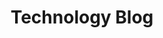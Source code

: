 ---
layout: posts
title: Technology Blog
permalink: /en/blog
lang: en
ref: posts
banner:
  title: Technology Blog
---
